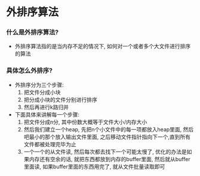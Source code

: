 # 外排序算法

### 什么是外排序算法?

* 外排序算法指的是当内存不足的情况下, 如何对一个或者多个大文件进行排序的算法

### 具体怎么外排序?

* 外排序分为三个步骤:
  1. 把文件分成小块
  2. 把分成小块的文件分别进行排序
  3. 然后再进行k路归并
* 下面具体来讲解每一个步骤:
  1. 把文件分成n分, 其中份数大概等于文件大小/内存大小
  2. 然后我们建立一个heap, 先把n个小文件中的每一项都放入heap里面, 然后吧最小的那个放入输出文件里面, 之后移动文件指针指向下一个,直到所有文件都被处理完毕为止
  3. 一个一个的从文件读, 然后每次都去找下一个可能太慢了, 优化的办法是如果内存还有空余的话, 就把东西都放到内存的buffer里面, 然后就从buffer里面读, 如果buffer里面的东西用完了, 就从文件批量读取即可



